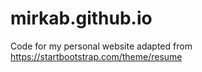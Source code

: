 # mirkab.github.io
Code for my personal website adapted from https://startbootstrap.com/theme/resume
